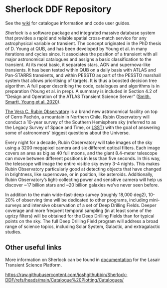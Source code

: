 # Sherlock DDF Repository

See the [wiki](https://github.com/joshgithubbin/Sherlock-DDF/wiki) for catalogue information and code user guides.

_Sherlock_ is a software package and integrated massive database system that provides a rapid and reliable spatial cross-match service for any astrophysical variable or transient. The concept originated in the PhD thesis of D. Young at QUB, and has been developed by Young et al. in many iterations and cycles since. It associates the position of a transient with all major astronomical catalogues and assigns a basic classification to the transient. At its most basic, it separates stars, AGN and supernova-like transients. It has been tested within QUB on a daily basis with ATLAS and Pan-STARRS transients, and within PESSTO as part of the PESSTO marshall system that allows prioritising of targets. It is thus a boosted decision tree algorithm. A full paper describing the code, catalogues and algorithms is in preparation (Young et al. in prep). A summary is included in Section 4.2 of “Design and Operation of the ATLAS Transient Science Server” ([Smith, Smartt, Young et al. 2020](https://arxiv.org/abs/2003.09052)).

[The Vera C. Rubin Observatory](https://rubinobservatory.org/about) is a brand new astronomical facility on top of Cerro Pachón, a mountain in Northern Chile. Rubin Observatory will conduct a 10-year survey of the Southern Hemisphere sky (referred to as the Legacy Survey of Space and Time, or [LSST](https://rubinobservatory.org/explore/lsst)) with the goal of answering some of astronomers' biggest questions about the Universe.

Every night for a decade, Rubin Observatory will take images of the sky using a 3200 megapixel camera and six different optical filters. Each image covers an area as big as 40 full moons, and the giant 8.4-meter telescope can move between different positions in less than five seconds. In this way, the telescope will image the entire visible sky every 3-4 nights. This makes Rubin Observatory particularly good at detecting objects that have changed in brightness, like supernovae, or in position, like asteroids. Additionally, Rubin Observatory’s light-collecting power and sensitive camera will help us discover ~17 billion stars and ~20 billion galaxies we’ve never seen before.

In addition to the main wide-fast-deep survey (roughly 18,000 deg2), 10-20% of observing time will be dedicated to other programs, including mini-surveys and intensive observation of a set of Deep Drilling Fields. Deeper coverage and more frequent temporal sampling (in at least some of the ugrizy filters) will be obtained for the Deep Drilling Fields than for typical points on the sky. The full Deep Drilling Field program will address a broad range of science topics, including Solar System, Galactic, and extragalactic studies.

## Other useful links

More information on Sherlock can be found in [documentation](https://lasair.readthedocs.io/en/develop/core_functions/sherlock.html) for the Lasair Transient Science Platform. 

https://raw.githubusercontent.com/joshgithubbin/Sherlock-DDF/refs/heads/main/Catalogue%20Plotting/Catalogues/